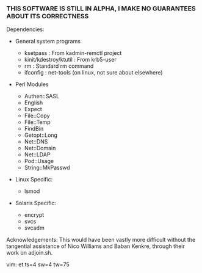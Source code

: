 ### THIS SOFTWARE IS STILL IN ALPHA, I MAKE NO GUARANTEES ABOUT ITS CORRECTNESS

Dependencies:

* General system programs
    * ksetpass                       : From kadmin-remctl project
    * kinit/kdestroy/ktutil          : From krb5-user
    * rm                             : Standard rm command
    * ifconfig                       : net-tools (on linux, not sure about elsewhere)

* Perl Modules
    * Authen::SASL
    * English
    * Expect
    * File::Copy
    * File::Temp
    * FindBin
    * Getopt::Long
    * Net::DNS
    * Net::Domain
    * Net::LDAP
    * Pod::Usage
    * String::MkPasswd

* Linux Specific:
    * lsmod

* Solaris Specific:
    * encrypt
    * svcs
    * svcadm

Acknowledgements:
    This would have been vastly more difficult without the tangential
    assistance of Nico Williams and Baban Kenkre, through their work on
    adjoin.sh.


vim: et ts=4 sw=4 tw=75
